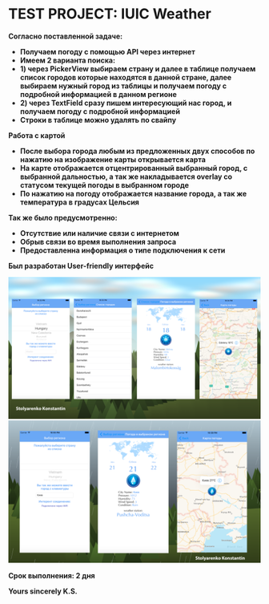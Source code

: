 # TEST PROJECT: IUIC Weather

**Согласно поставленной задаче:**

* **Получаем погоду с помощью API через интернет**
* **Имеем 2 варианта поиска:**
* **1) через PickerView выбираем страну и далее в таблице получаем список городов которые находятся в данной стране, далее выбираем нужный город из таблицы и получаем погоду с подробной информацией в данном регионе**
* **2) через TextField сразу пишем интересующий нас город, и получаем погоду с подробной информацией**
* **Строки в таблице можно удалять по свайпу**

**Работа с картой**

* **После выбора города любым из предложенных двух способов по нажатию на изображение карты открывается карта**
* **На карте отображается отцентрированный выбранный город, с выбранной дальностью, а так же накладывается overlay со статусом текущей погоды в выбранном городе**
* **По нажатию на погоду отображается название города, а так же температура в градусах Цельсия**

**Так же было предусмотренно:**

* **Отсутствие или наличие связи с интернетом**
* **Обрыв связи во время выполнения запроса**
* **Предоставленна информация о типе подключения к сети**

**Был разработан User-friendly интерфейс**

![alt text](https://raw.githubusercontent.com/KonstantinSt77/IUIC_TestProject/master/Simple%20Weather/Designe.png)
![alt text](https://raw.githubusercontent.com/KonstantinSt77/IUIC_TestProject/master/Simple%20Weather/Designe%202.png)

**Срок выполнения: 2 дня**

**Yours sincerely K.S.**


